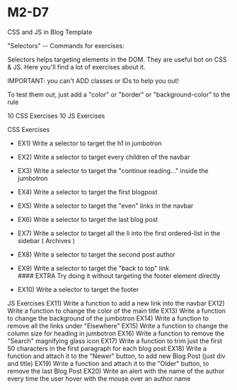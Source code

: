 # M2-D7
CSS and JS in Blog Template



"Selectors" -- Commands for exercises:

Selectors helps targeting elements in the DOM.
They are useful bot on CSS & JS.
Here you'll find a lot of exercises about it.

IMPORTANT: you can't ADD classes or IDs to help you out! 

To test them out, just add a "color" or "border" or "background-color" to the rule

10 CSS Exercises
10 JS Exercises


CSS Exercises
+    EX1) Write a selector to target the h1 in jumbotron
+    EX2) Write a selector to target every children of the navbar
+    EX3) Write a selector to target the "continue reading..." inside the jumbotron
+    EX4) Write a selector to target the first blogpost
+    EX5) Write a selector to target the "even" links in the navbar
+    EX6) Write a selector to target the last blog post
+    EX7) Write a selector to target all the li into the first ordered-list in the sidebar ( Archives )
+    EX8) Write a selector to target the second post author
+    EX9) Write a selector to target the "back to top" link     
    #### EXTRA Try doing it without targeting the footer element directly
    
+    EX10) Write a selector to target the footer


JS Exercises
    EX11) Write a function to add a new link into the navbar
    EX12) Write a function to change the color of the main title
    EX13) Write a function to change the background of the jumbotron
    EX14) Write a function to remove all the links under "Elsewhere"
    EX15) Write a function to change the column size for heading in jumbotron
    EX16) Write a function to remove the "Search" magnifying glass icon
    EX17) Write a function to trim just the first 50 characters in the first paragraph for each blog post
    EX18) Write a function and attach it to the "Newer" button, to add new Blog Post (just div and title)
    EX19) Write a function and attach it to the "Older" button, to remove the last Blog Post
    EX20) Write an alert with the name of the author every time the user hover with the mouse over an author name